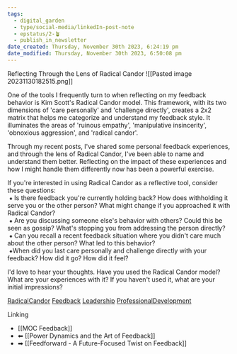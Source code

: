 ```yaml
---
tags:
  - digital_garden
  - type/social-media/linkedIn-post-note
  - epstatus/2-🪴
  - publish_in_newsletter
date_created: Thursday, November 30th 2023, 6:24:19 pm
date_modified: Thursday, November 30th 2023, 6:50:08 pm
---
```

 Reflecting Through the Lens of Radical Candor
![[Pasted image 20231130182515.png]]

One of the tools I frequently turn to when reflecting on my feedback behavior is Kim Scott's Radical Candor model. This framework, with its two dimensions of 'care personally' and 'challenge directly', creates a 2x2 matrix that helps me categorize and understand my feedback style. It illuminates the areas of 'ruinous empathy', 'manipulative insincerity', 'obnoxious aggression', and 'radical candor'.  
  
Through my recent posts, I've shared some personal feedback experiences, and through the lens of Radical Candor, I've been able to name and understand them better. Reflecting on the impact of these experiences and how I might handle them differently now has been a powerful exercise.  
  
If you're interested in using Radical Candor as a reflective tool, consider these questions:  
 ⁕ Is there feedback you're currently holding back? How does withholding it serve you or the other person? What might change if you approached it with Radical Candor?  
 ⁕ Are you discussing someone else's behavior with others? Could this be seen as gossip? What's stopping you from addressing the person directly?  
 ⁕ Can you recall a recent feedback situation where you didn't care much about the other person? What led to this behavior?  
 ⁕When did you last care personally and challenge directly with your feedback? How did it go? How did it feel?  
  
I'd love to hear your thoughts. Have you used the Radical Candor model? What are your experiences with it? If you haven't used it, what are your initial impressions?  
  
[RadicalCandor](https://www.linkedin.com/feed/hashtag/?keywords=radicalcandor&highlightedUpdateUrns=urn%3Ali%3Aactivity%3A7135673803350691840) [Feedback](https://www.linkedin.com/feed/hashtag/?keywords=feedback&highlightedUpdateUrns=urn%3Ali%3Aactivity%3A7135673803350691840) [Leadership](https://www.linkedin.com/feed/hashtag/?keywords=leadership&highlightedUpdateUrns=urn%3Ali%3Aactivity%3A7135673803350691840) [ProfessionalDevelopment](https://www.linkedin.com/feed/hashtag/?keywords=professionaldevelopment&highlightedUpdateUrns=urn%3Ali%3Aactivity%3A7135673803350691840)

 Linking
+ [[MOC Feedback]]
+ ⬅ [[Power Dynamics and the Art of Feedback]]
+ ➡ [[Feedforward - A Future-Focused Twist on Feedback]]

